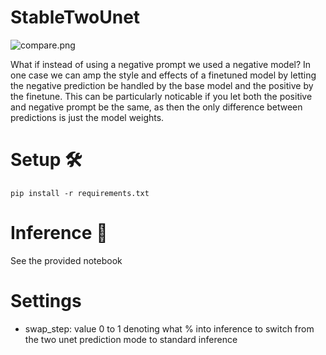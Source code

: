 # StableTwoUnet

![compare.png](compare.png)

What if instead of using a negative prompt we used a negative model? In one case we can amp the style and effects of a 
finetuned model by letting the negative prediction be handled by the base model and the positive by the finetune. This can be particularly
noticable if you let both the positive and negative prompt be the same, as then the only difference between predictions is just the model weights.


# Setup 🛠
```
pip install -r requirements.txt
```

# Inference 🚀
See the provided notebook

# Settings
- swap_step: value 0 to 1 denoting what % into inference to switch from the two unet prediction mode to standard inference
